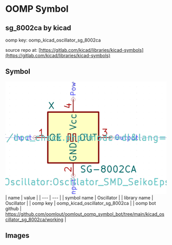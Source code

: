 # OOMP Symbol  
## sg_8002ca  by kicad  
  
oomp key: oomp_kicad_oscillator_sg_8002ca  
  
source repo at: [https://gitlab.com/kicad/libraries/kicad-symbols](https://gitlab.com/kicad/libraries/kicad-symbols)  
## Symbol  
  
[![working.png](working_600.png)](working.png)  
| name | value | 
| --- | --- | 
| symbol name | Oscillator | 
| library name | Oscillator | 
| oomp key | oomp_kicad_oscillator_sg_8002ca | 
| oomp bot github | https://github.com/oomlout/oomlout_oomp_symbol_bot/tree/main/kicad_oscillator_sg_8002ca/working | 
## Images  
